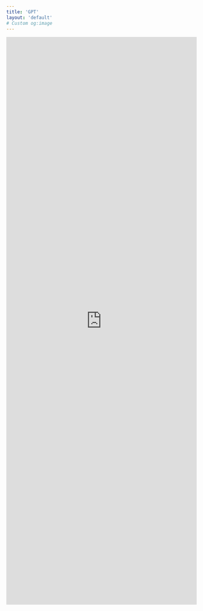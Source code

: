 ```yaml
---
title: 'GPT'
layout: 'default'
# Custom og:image
---
```


  <iframe  
 height=1500vh
 width=100%
 src="https://gpt.witque.cn"  
 frameborder=0
 style="overflow: hidden; scrollbar-width: none; -ms-overflow-style: none;"
 allowfullscreen>
 </iframe>